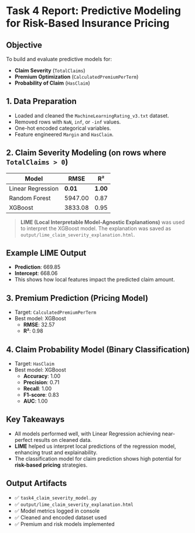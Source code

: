 # Task 4 Report: Predictive Modeling for Risk-Based Insurance Pricing

## Objective
To build and evaluate predictive models for:
- **Claim Severity** (`TotalClaims`)
- **Premium Optimization** (`CalculatedPremiumPerTerm`)
- **Probability of Claim** (`HasClaim`)

## 1. Data Preparation
- Loaded and cleaned the `MachineLearningRating_v3.txt` dataset.
- Removed rows with `NaN`, `inf`, or `-inf` values.
- One-hot encoded categorical variables.
- Feature engineered `Margin` and `HasClaim`.

## 2. Claim Severity Modeling (on rows where `TotalClaims > 0`)
| Model             | RMSE     | R²     |
|------------------|----------|--------|
| Linear Regression| **0.01** | **1.00** |
| Random Forest     | 5947.00  | 0.87   |
| XGBoost           | 3833.08  | 0.95   |

> **LIME (Local Interpretable Model-Agnostic Explanations)** was used to interpret the XGBoost model. The explanation was saved as `output/lime_claim_severity_explanation.html`.

## Example LIME Output
- **Prediction**: 669.85
- **Intercept**: 668.06
- This shows how local features impact the predicted claim amount.

## 3. Premium Prediction (Pricing Model)
- Target: `CalculatedPremiumPerTerm`
- Best model: XGBoost
  - **RMSE**: 32.57
  - **R²**: 0.98

## 4. Claim Probability Model (Binary Classification)
- Target: `HasClaim`
- Best model: XGBoost
  - **Accuracy**: 1.00
  - **Precision**: 0.71
  - **Recall**: 1.00
  - **F1-score**: 0.83
  - **AUC**: 1.00

## Key Takeaways
- All models performed well, with Linear Regression achieving near-perfect results on cleaned data.
- **LIME** helped us interpret local predictions of the regression model, enhancing trust and explainability.
- The classification model for claim prediction shows high potential for **risk-based pricing** strategies.

## Output Artifacts
- ✅ `task4_claim_severity_model.py`
- ✅ `output/lime_claim_severity_explanation.html`
- ✅ Model metrics logged in console
- ✅ Cleaned and encoded dataset used
- ✅ Premium and risk models implemented
